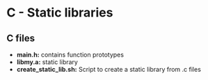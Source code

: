 # C - Static libraries
## C files

- **main.h:** contains function prototypes
- **libmy.a:** static library
- **create_static_lib.sh:** Script to create a static library from .c files

